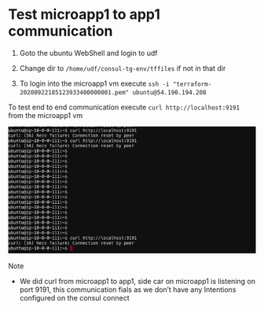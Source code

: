 # Test microapp1 to app1 communication 


1. Goto the ubuntu WebShell and login to udf

2. Change dir to ```/home/udf/consul-tg-env/tffiles``` if not in that dir

3. To login into the microapp1 vm execute ```ssh -i "terraform-20200922185123933400000001.pem" ubuntu@54.190.194.208 ```

To test end to end communication execute ```curl http://localhost:9191``` from the microapp1 vm

 ![alt text](../../../../../../../../../../../images/fail.png)

Note

- We did curl from microapp1 to app1, side car on microapp1 is listening on port 9191, this communication fials as we don’t have any Intentions configured on the consul connect
